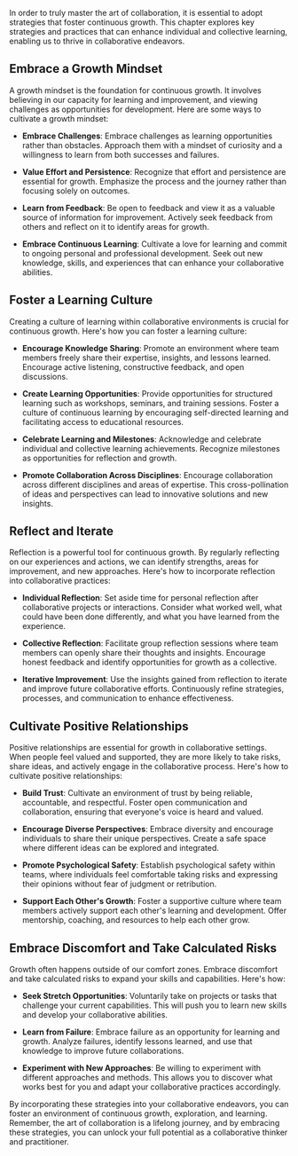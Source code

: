 
In order to truly master the art of collaboration, it is essential to adopt strategies that foster continuous growth. This chapter explores key strategies and practices that can enhance individual and collective learning, enabling us to thrive in collaborative endeavors.

Embrace a Growth Mindset
------------------------

A growth mindset is the foundation for continuous growth. It involves believing in our capacity for learning and improvement, and viewing challenges as opportunities for development. Here are some ways to cultivate a growth mindset:

* **Embrace Challenges**: Embrace challenges as learning opportunities rather than obstacles. Approach them with a mindset of curiosity and a willingness to learn from both successes and failures.

* **Value Effort and Persistence**: Recognize that effort and persistence are essential for growth. Emphasize the process and the journey rather than focusing solely on outcomes.

* **Learn from Feedback**: Be open to feedback and view it as a valuable source of information for improvement. Actively seek feedback from others and reflect on it to identify areas for growth.

* **Embrace Continuous Learning**: Cultivate a love for learning and commit to ongoing personal and professional development. Seek out new knowledge, skills, and experiences that can enhance your collaborative abilities.

Foster a Learning Culture
-------------------------

Creating a culture of learning within collaborative environments is crucial for continuous growth. Here's how you can foster a learning culture:

* **Encourage Knowledge Sharing**: Promote an environment where team members freely share their expertise, insights, and lessons learned. Encourage active listening, constructive feedback, and open discussions.

* **Create Learning Opportunities**: Provide opportunities for structured learning such as workshops, seminars, and training sessions. Foster a culture of continuous learning by encouraging self-directed learning and facilitating access to educational resources.

* **Celebrate Learning and Milestones**: Acknowledge and celebrate individual and collective learning achievements. Recognize milestones as opportunities for reflection and growth.

* **Promote Collaboration Across Disciplines**: Encourage collaboration across different disciplines and areas of expertise. This cross-pollination of ideas and perspectives can lead to innovative solutions and new insights.

Reflect and Iterate
-------------------

Reflection is a powerful tool for continuous growth. By regularly reflecting on our experiences and actions, we can identify strengths, areas for improvement, and new approaches. Here's how to incorporate reflection into collaborative practices:

* **Individual Reflection**: Set aside time for personal reflection after collaborative projects or interactions. Consider what worked well, what could have been done differently, and what you have learned from the experience.

* **Collective Reflection**: Facilitate group reflection sessions where team members can openly share their thoughts and insights. Encourage honest feedback and identify opportunities for growth as a collective.

* **Iterative Improvement**: Use the insights gained from reflection to iterate and improve future collaborative efforts. Continuously refine strategies, processes, and communication to enhance effectiveness.

Cultivate Positive Relationships
--------------------------------

Positive relationships are essential for growth in collaborative settings. When people feel valued and supported, they are more likely to take risks, share ideas, and actively engage in the collaborative process. Here's how to cultivate positive relationships:

* **Build Trust**: Cultivate an environment of trust by being reliable, accountable, and respectful. Foster open communication and collaboration, ensuring that everyone's voice is heard and valued.

* **Encourage Diverse Perspectives**: Embrace diversity and encourage individuals to share their unique perspectives. Create a safe space where different ideas can be explored and integrated.

* **Promote Psychological Safety**: Establish psychological safety within teams, where individuals feel comfortable taking risks and expressing their opinions without fear of judgment or retribution.

* **Support Each Other's Growth**: Foster a supportive culture where team members actively support each other's learning and development. Offer mentorship, coaching, and resources to help each other grow.

Embrace Discomfort and Take Calculated Risks
--------------------------------------------

Growth often happens outside of our comfort zones. Embrace discomfort and take calculated risks to expand your skills and capabilities. Here's how:

* **Seek Stretch Opportunities**: Voluntarily take on projects or tasks that challenge your current capabilities. This will push you to learn new skills and develop your collaborative abilities.

* **Learn from Failure**: Embrace failure as an opportunity for learning and growth. Analyze failures, identify lessons learned, and use that knowledge to improve future collaborations.

* **Experiment with New Approaches**: Be willing to experiment with different approaches and methods. This allows you to discover what works best for you and adapt your collaborative practices accordingly.

By incorporating these strategies into your collaborative endeavors, you can foster an environment of continuous growth, exploration, and learning. Remember, the art of collaboration is a lifelong journey, and by embracing these strategies, you can unlock your full potential as a collaborative thinker and practitioner.
